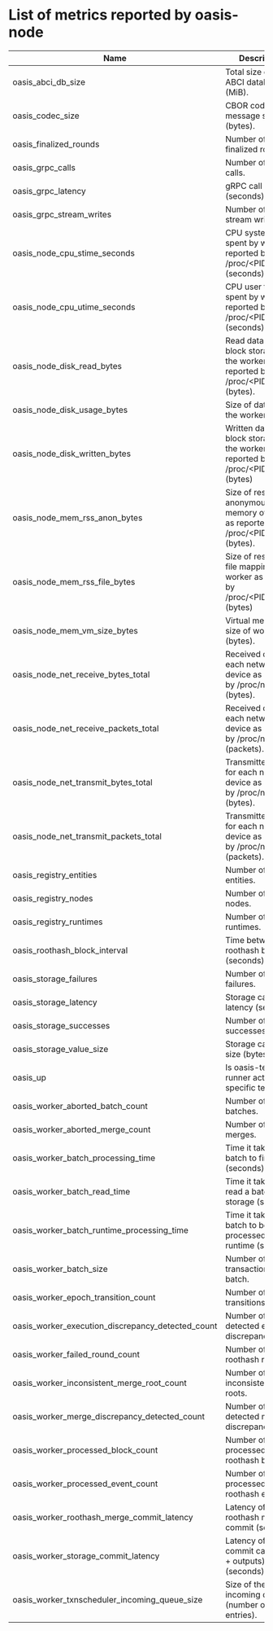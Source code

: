 # List of metrics reported by oasis-node

<!-- This table was generated by genmetricsdocs.py -->
<!-- markdownlint-disable line-length -->

Name | Description | Package
-----|-------------|--------
oasis_abci_db_size | Total size of the ABCI database (MiB). | [consensus/tendermint/abci](../../go/consensus/tendermint/abci/mux.go#L45)
oasis_codec_size | CBOR codec message size (bytes). | [common/cbor](../../go/common/cbor/codec.go#L15)
oasis_finalized_rounds | Number of finalized rounds. | [roothash](../../go/roothash/metrics.go#L14)
oasis_grpc_calls | Number of gRPC calls. | [common/grpc](../../go/common/grpc/grpc.go#L37)
oasis_grpc_latency | gRPC call latency (seconds). | [common/grpc](../../go/common/grpc/grpc.go#L39)
oasis_grpc_stream_writes | Number of gRPC stream writes. | [common/grpc](../../go/common/grpc/grpc.go#L41)
oasis_node_cpu_stime_seconds | CPU system time spent by worker as reported by /proc/&lt;PID&gt;/stat (seconds). | [oasis-node/cmd/common/metrics](../../go/oasis-node/cmd/common/metrics/cpu.go#L14)
oasis_node_cpu_utime_seconds | CPU user time spent by worker as reported by /proc/&lt;PID&gt;/stat (seconds). | [oasis-node/cmd/common/metrics](../../go/oasis-node/cmd/common/metrics/cpu.go#L12)
oasis_node_disk_read_bytes | Read data from block storage by the worker as reported by /proc/&lt;PID&gt;/io (bytes). | [oasis-node/cmd/common/metrics](../../go/oasis-node/cmd/common/metrics/disk.go#L17)
oasis_node_disk_usage_bytes | Size of datadir of the worker (bytes). | [oasis-node/cmd/common/metrics](../../go/oasis-node/cmd/common/metrics/disk.go#L15)
oasis_node_disk_written_bytes | Written data from block storage by the worker as reported by /proc/&lt;PID&gt;/io (bytes) | [oasis-node/cmd/common/metrics](../../go/oasis-node/cmd/common/metrics/disk.go#L19)
oasis_node_mem_rss_anon_bytes | Size of resident anonymous memory of worker as reported by /proc/&lt;PID&gt;/status (bytes). | [oasis-node/cmd/common/metrics](../../go/oasis-node/cmd/common/metrics/mem.go#L14)
oasis_node_mem_rss_file_bytes | Size of resident file mappings of worker as reported by /proc/&lt;PID&gt;/status (bytes) | [oasis-node/cmd/common/metrics](../../go/oasis-node/cmd/common/metrics/mem.go#L16)
oasis_node_mem_vm_size_bytes | Virtual memory size of worker (bytes). | [oasis-node/cmd/common/metrics](../../go/oasis-node/cmd/common/metrics/mem.go#L12)
oasis_node_net_receive_bytes_total | Received data for each network device as reported by /proc/net/dev (bytes). | [oasis-node/cmd/common/metrics](../../go/oasis-node/cmd/common/metrics/net.go#L11)
oasis_node_net_receive_packets_total | Received data for each network device as reported by /proc/net/dev (packets). | [oasis-node/cmd/common/metrics](../../go/oasis-node/cmd/common/metrics/net.go#L13)
oasis_node_net_transmit_bytes_total | Transmitted data for each network device as reported by /proc/net/dev (bytes). | [oasis-node/cmd/common/metrics](../../go/oasis-node/cmd/common/metrics/net.go#L15)
oasis_node_net_transmit_packets_total | Transmitted data for each network device as reported by /proc/net/dev (packets). | [oasis-node/cmd/common/metrics](../../go/oasis-node/cmd/common/metrics/net.go#L17)
oasis_registry_entities | Number of registry entities. | [registry](../../go/registry/metrics.go#L19)
oasis_registry_nodes | Number of registry nodes. | [registry](../../go/registry/metrics.go#L17)
oasis_registry_runtimes | Number of registry runtimes. | [registry](../../go/registry/metrics.go#L21)
oasis_roothash_block_interval | Time between roothash blocks (seconds). | [roothash](../../go/roothash/metrics.go#L16)
oasis_storage_failures | Number of storage failures. | [storage](../../go/storage/metrics.go#L15)
oasis_storage_latency | Storage call latency (seconds). | [storage](../../go/storage/metrics.go#L19)
oasis_storage_successes | Number of storage successes. | [storage](../../go/storage/metrics.go#L17)
oasis_storage_value_size | Storage call value size (bytes). | [storage](../../go/storage/metrics.go#L21)
oasis_up | Is oasis-test-runner active for specific test. | [oasis-node/cmd/common/metrics](../../go/oasis-node/cmd/common/metrics/metrics.go#L31)
oasis_worker_aborted_batch_count | Number of aborted batches. | [worker/compute/executor/committee](../../go/worker/compute/executor/committee/node.go#L40)
oasis_worker_aborted_merge_count | Number of aborted merges. | [worker/compute/merge/committee](../../go/worker/compute/merge/committee/node.go#L36)
oasis_worker_batch_processing_time | Time it takes for a batch to finalize (seconds). | [worker/compute/executor/committee](../../go/worker/compute/executor/committee/node.go#L46)
oasis_worker_batch_read_time | Time it takes to read a batch from storage (seconds). | [worker/compute/executor/committee](../../go/worker/compute/executor/committee/node.go#L44)
oasis_worker_batch_runtime_processing_time | Time it takes for a batch to be processed by the runtime (seconds). | [worker/compute/executor/committee](../../go/worker/compute/executor/committee/node.go#L48)
oasis_worker_batch_size | Number of transactions in a batch. | [worker/compute/executor/committee](../../go/worker/compute/executor/committee/node.go#L50)
oasis_worker_epoch_transition_count | Number of epoch transitions. | [worker/common/committee](../../go/worker/common/committee/node.go#L29)
oasis_worker_execution_discrepancy_detected_count | Number of detected execute discrepancies. | [worker/compute/executor/committee](../../go/worker/compute/executor/committee/node.go#L38)
oasis_worker_failed_round_count | Number of failed roothash rounds. | [worker/common/committee](../../go/worker/common/committee/node.go#L27)
oasis_worker_inconsistent_merge_root_count | Number of inconsistent merge roots. | [worker/compute/merge/committee](../../go/worker/compute/merge/committee/node.go#L38)
oasis_worker_merge_discrepancy_detected_count | Number of detected merge discrepancies. | [worker/compute/merge/committee](../../go/worker/compute/merge/committee/node.go#L32)
oasis_worker_processed_block_count | Number of processed roothash blocks. | [worker/common/committee](../../go/worker/common/committee/node.go#L23)
oasis_worker_processed_event_count | Number of processed roothash events. | [worker/common/committee](../../go/worker/common/committee/node.go#L25)
oasis_worker_roothash_merge_commit_latency | Latency of roothash merge commit (seconds). | [worker/compute/merge/committee](../../go/worker/compute/merge/committee/node.go#L34)
oasis_worker_storage_commit_latency | Latency of storage commit calls (state + outputs) (seconds). | [worker/compute/executor/committee](../../go/worker/compute/executor/committee/node.go#L42)
oasis_worker_txnscheduler_incoming_queue_size | Size of the incoming queue (number of entries). | [worker/compute/txnscheduler/committee](../../go/worker/compute/txnscheduler/committee/node.go#L39)
<!-- End of generated table -->
